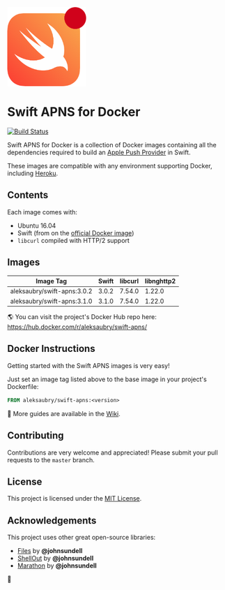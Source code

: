 <img src="https://raw.githubusercontent.com/alexaubry/docker-swift-apns/master/.github/apns-logo.png" width="181" height="181"/>

# Swift APNS for Docker

[![Build Status](https://travis-ci.org/alexaubry/docker-swift-apns.svg?branch=master)](https://travis-ci.org/alexaubry/docker-swift-apns)

Swift APNS for Docker is a collection of Docker images containing all the dependencies required to build an [Apple Push Provider](https://developer.apple.com/library/content/documentation/NetworkingInternet/Conceptual/RemoteNotificationsPG/APNSOverview.html) in Swift.

These images are compatible with any environment supporting Docker, including [Heroku](https://devcenter.heroku.com/articles/container-registry-and-runtime).

## Contents

Each image comes with:

- Ubuntu 16.04
- Swift (from on the [official Docker image](https://hub.docker.com/_/swift/))
- `libcurl` compiled with HTTP/2 support

## Images

| Image Tag                   | Swift | libcurl | libnghttp2 |
|-----------------------------|-------|---------|------------|
| aleksaubry/swift-apns:3.0.2 | 3.0.2 | 7.54.0  | 1.22.0     |
| aleksaubry/swift-apns:3.1.0 | 3.1.0 | 7.54.0  | 1.22.0     |

&#x1F30E;  You can visit the project's Docker Hub repo here: https://hub.docker.com/r/aleksaubry/swift-apns/ 

## Docker Instructions

Getting started with the Swift APNS images is very easy!

Just set an image tag listed above to the base image in your project's Dockerfile:

```dockerfile
FROM aleksaubry/swift-apns:<version>
```

&#x1F4D6;  More guides are available in the [Wiki](https://github.com/alexaubry/docker-swift-apns/wiki).

## Contributing

Contributions are very welcome and appreciated! Please submit your pull requests to the `master` branch.

## License

This project is licensed under the [MIT License](LICENSE.md).

## Acknowledgements

This project uses other great open-source libraries:

- [Files](https://github.com/JohnSundell/Files) by **@johnsundell**
- [ShellOut](https://github.com/JohnSundell/ShellOut) by **@johnsundell**
- [Marathon](https://github.com/JohnSundell/Marathon) by **@johnsundell**

&#x1F433;